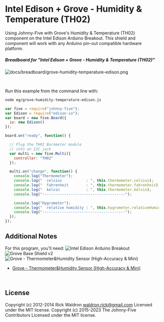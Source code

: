 <!--remove-start-->

# Intel Edison + Grove - Humidity & Temperature (TH02)

<!--remove-end-->


Using Johnny-Five with Grove's Humidity & Temperature (TH02) component on the Intel Edison Arduino Breakout. This shield and component will work with any Arduino pin-out compatible hardware platform.





##### Breadboard for "Intel Edison + Grove - Humidity & Temperature (TH02)"



![docs/breadboard/grove-humidity-temperature-edison.png](breadboard/grove-humidity-temperature-edison.png)<br>

&nbsp;




Run this example from the command line with:
```bash
node eg/grove-humidity-temperature-edison.js
```


```javascript
var five = require("johnny-five");
var Edison = require("edison-io");
var board = new five.Board({
  io: new Edison()
});

board.on("ready", function() {

  // Plug the TH02 Barometer module
  // into an I2C jack
  var multi = new five.Multi({
    controller: "TH02"
  });

  multi.on("change", function() {
    console.log("Thermometer");
    console.log("  celsius           : ", this.thermometer.celsius);
    console.log("  fahrenheit        : ", this.thermometer.fahrenheit);
    console.log("  kelvin            : ", this.thermometer.kelvin);
    console.log("--------------------------------------");

    console.log("Hygrometer");
    console.log("  relative humidity : ", this.hygrometer.relativeHumidity);
    console.log("--------------------------------------");
  });
});

```








## Additional Notes
For this program, you'll need:
![Intel Edison Arduino Breakout](https://cdn.sparkfun.com//assets/parts/1/0/1/3/9/13097-06.jpg)
![Grove Base Shield v2](http://www.seeedstudio.com/depot/images/product/base%20shield%20V2_01.jpg)
![Grove - Thermometer&Humidity Sensor (High-Accuracy & Mini)](https://github.com/rwaldron/johnny-five/raw/master/docs/breadboard/multi-TH02.png)
- [Grove - Thermometer&Humidity Sensor (High-Accuracy & Mini)](http://www.seeedstudio.com/depot/Grove-ThermometerHumidity-Sensor-HighAccuracy-Mini-p-1921.html)

&nbsp;

<!--remove-start-->

## License
Copyright (c) 2012-2014 Rick Waldron <waldron.rick@gmail.com>
Licensed under the MIT license.
Copyright (c) 2015-2023 The Johnny-Five Contributors
Licensed under the MIT license.

<!--remove-end-->

